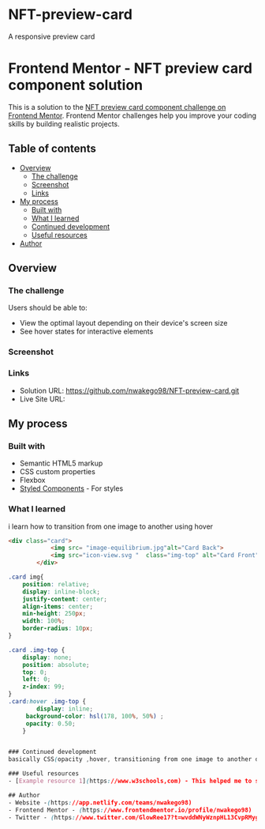 # NFT-preview-card
A responsive preview card
# Frontend Mentor - NFT preview card component solution

This is a solution to the [NFT preview card component challenge on Frontend Mentor](https://www.frontendmentor.io/challenges/nft-preview-card-component-SbdUL_w0U). Frontend Mentor challenges help you improve your coding skills by building realistic projects. 

## Table of contents

- [Overview](#overview)
  - [The challenge](#the-challenge)
  - [Screenshot](#screenshot)
  - [Links](#links)
- [My process](#my-process)
  - [Built with](#built-with)
  - [What I learned](#what-i-learned)
  - [Continued development](#continued-development)
  - [Useful resources](#useful-resources)
- [Author](#author)


## Overview

### The challenge

Users should be able to:

- View the optimal layout depending on their device's screen size
- See hover states for interactive elements

### Screenshot

### Links

- Solution URL: https://github.com/nwakego98/NFT-preview-card.git
- Live Site URL: 

## My process

### Built with

- Semantic HTML5 markup
- CSS custom properties
- Flexbox
- [Styled Components](https://styled-components.com/) - For styles

### What I learned
i learn how to transition from one image to another using hover

```html
<div class="card">
            <img src= "image-equilibrium.jpg"alt="Card Back">
            <img src="icon-view.svg "  class="img-top" alt="Card Front">
        </div>
```
```css
.card img{
    position: relative;
    display: inline-block;
    justify-content: center;
    align-items: center;
    min-height: 250px;
    width: 100%;
    border-radius: 10px;
}

.card .img-top {
    display: none;
    position: absolute;
    top: 0;
    left: 0;
    z-index: 99;
}
.card:hover .img-top {
        display: inline;
     background-color: hsl(178, 100%, 50%) ;
     opacity: 0.50;
    }


### Continued development
basically CSS(opacity ,hover, transitioning from one image to another during hover)

### Useful resources
- [Example resource 1](https://www.w3schools,com) - This helped me to set the back and front image after the hover and also to set the opacity. I really liked this pattern and will use it going forward.

## Author
- Website -(https://app.netlify.com/teams/nwakego98)
- Frontend Mentor - (https://www.frontendmentor.io/profile/nwakego98)
- Twitter - (https://www.twitter.com/GlowRee17?t=wvddWNyWznpHL13CvpRMyg&s=08)





